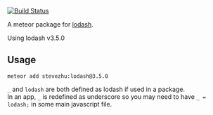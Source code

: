 [![Build Status](https://travis-ci.org/stevezhu/meteor-lodash.svg?branch=master)](https://travis-ci.org/stevezhu/meteor-lodash)

A meteor package for [lodash](http://lodash.com/).

Using lodash v3.5.0


## Usage

```
meteor add stevezhu:lodash@3.5.0
```

`_` and `lodash` are both defined as lodash if used in a package.  
In an app, `_` is redefined as underscore so you may need to have `_ = lodash;` in some main javascript file.
